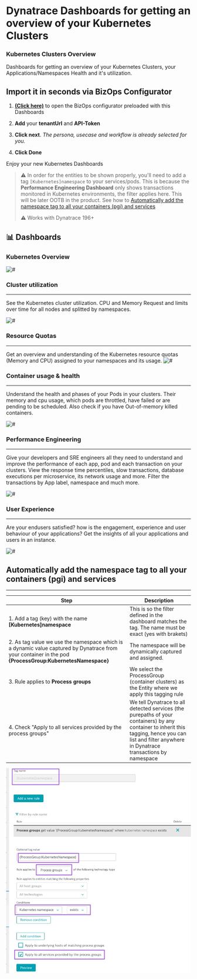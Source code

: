 # Dynatrace Dashboards for getting an overview of your Kubernetes Clusters


### Kubernetes Clusters Overview
Dashboards for getting an overview of your Kubernetes Clusters, your Applications/Namespaces Health and it's utilization.

## Import it in seconds via BizOps Configurator

1. **[(Click here)](https://dynatrace.github.io/BizOpsConfigurator/#deploy/persona/Ops/Platform%20Overview/K8s%20Overview)** to open the BizOps configurator preloaded with this Dashboards

2. **Add** your **tenantUrl** and **API-Token**

3. **Click next**. *The persona, usecase and workflow is already selected for you.* 

4. **Click Done**


Enjoy your new Kubernetes Dashboards 


> ⚠️ In order for the entities to be shown properly, you'll need to add a tag `[Kubernetes]namespace` to your services/pods. This is because the **Performance Engineering Dashboard** only shows transactions monitored in Kubernetes environments, the filter applies here. This will be later OOTB in the product.  See how to [Automatically add the namespace tag to all your containers (pgi) and services](#automatically-add-the-namespace-tag-to-all-your-containers-pgi-and-services)
> 
> ⚠️ Works with Dynatrace 196+

## 📊 Dashboards 

### Kubernetes Overview
![#](img/overview.png)


### Cluster utilization
_____________________
See the Kubernetes cluster utilization. CPU and Memory Request and limits over time for all nodes and splitted by namespaces.

![#](img/cluster-utilization.png)


### Resource Quotas
_____________________
Get an overview and understanding of the Kubernetes resource quotas (Memory and CPU) assigned to your namespaces and its usage. 
![#](img/quotas.png)

### Container usage & health
_____________________
Understand the health and phases of your Pods in your clusters. Their memory and cpu usage, which pods are throttled, have failed or are pending to be scheduled. Also check if you have Out-of-memory killed containers.

![#](img/containers.png)


### Performance Engineering
_____________________
Give your developers and SRE engineers all they need to understand and improve the performance of each app, pod and each transaction on your clusters. View the response time percentiles, slow transactions, database executions per microservice, its network usage and more. Filter the transactions by App label, namespace and much more.  

![#](img/performanceeng.png)

### User Experience
_____________________
Are your endusers satisfied? how is the engagement, experience and user behaviour of your applications? Get the insights of all your applications and users in an instance.

![#](img/userexperience.png)



## Automatically add the namespace tag to all your containers (pgi) and services 
_____________________


| Step  | Description  |
| ------------- | ------------- |
| 1. Add a tag (key) with the name **[Kubernetes]namespace**  | This is so the filter defined in the dashboard matches the tag. The name must be exact (yes with brakets)  |
| 2. As tag value we use the namespace which is a dynamic value captured by Dynatrace from your container in the pod **{ProcessGroup:KubernetesNamespace}**  | The namespace will be dynamically captured and assigned.   |
| 3. Rule applies to **Process groups** | We select the ProcessGroup (container clusters) as the Entity where we apply this tagging rule |
| 4. Check "Apply to all services provided by the process groups" | We tell Dynatrace to all detected services (the purepaths of your containers) by any container to inherit this tagging, hence you can list and filter anywhere in Dynatrace transactions by namespace |


![#](img/k8namespace-tag-on-svcs.jpg)